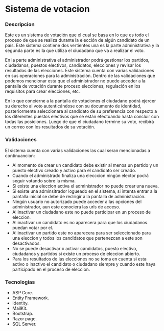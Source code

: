 # Sistema de votacion

### Descripcion

Este es un sistema de votación que el cual se basa en lo que es todo el proceso de que se realiza durante la elección de algún candidato de un país. Este sistema contiene dos vertientes una es la parte administrativa y la segunda parte es la que utiliza el ciudadano que va a realizar el voto.

En la parte administrativa el administrador podrá gestionar los partidos, ciudadanos, puestos electivos, candidatos, elecciones y revisar los resultados de las elecciones. Este sistema cuenta con varias validaciones en sus operaciones para la administración. Dentro de las validaciones que podemos mencionar esta que el administrador no puede acceder a la pantalla de votación durante proceso elecciones, regulación en los requisitos para crear elecciones, etc.

En lo que concierne a la pantalla de votaciones el ciudadano podrá ejercer su derecho al voto autenticándose con su documento de identidad, posteriormente seleccionara al candidato de su preferencia con respecto a los diferentes puestos electivos que se están efectuando hasta concluir con todas las posiciones. Luego de que el ciudadano termine su voto, recibirá un correo con los resultados de su votación.


### Validaciones

El sistema cuenta con varias validaciones las cual seran mencionadas a continuancion:

  - Al momento de crear un candidato debe existir al menos un partido y un puesto electivo creado y activo para el candidato ser creado.
  - Cuando el administrado finaliza una elecccion ningún elector podrá seguir votando sobre la misma.
  - Si existe una eleccion activa el administrador no puede crear una nueva.
  - Si existe una adminsitrador logueado en el sistema, si intenta entrar a la pantalla inicial se debe de redirigir a la pantalla de administración.
  - Ningún usuario no autorizado puede acceder a las opciones del administrador, aun este conociera las urls de acceso.
  - Al inactivar un ciudadano este no puede participar en un proceso de eleccion.
  - Al inactivar un candidato es no aparecera para que los ciudadanos puedan votar por el.
  - Al inactivar un partido este no aparecera para ser seleccionado para una eleccion y todos los candidatos que pertenezcan a este son desactivados.
  - No se puede desactivar o activar candidatos, puesto electivo, ciudadanos y partidos si existe un proceso de eleccion abierto.
  - Para los resultados de las elecciones no se toma en cuenta si esta activo o inactivo el candidato o ciudadano siempre y cuando este haya participado en el proceso de eleccion.

### Tecnologias
  
  - ASP Core.
  - Entity Framework.
  - Identity.
  - MailKit.
  - Bootstrap.
  - Razor page.
  - SQL Server.
